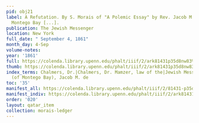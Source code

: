 ```yaml
---
pid: obj21
label: A Refutation. By S. Morais of "A Polemic Essay" by Rev. Jacob M. de Solla of
  Montego Bay [...].
publication: The Jewish Messenger
location: New York
full_date: " September 4, 1861"
month_day: 4-Sep
volume-notes:
year: '1861'
full: https://colenda.library.upenn.edu/phalt/iiif/2/ark81431p35d8nw83%2FSHA256E-s7987289--cf043652ac4819faa56921bcbc169e28d5fbcf27fe942ec7fce08c2d91bdce23.jpeg/full/3500,/0/default.jpg
thumb: https://colenda.library.upenn.edu/phalt/iiif/2/ark81431p35d8nw83%2FSHA256E-s7987289--cf043652ac4819faa56921bcbc169e28d5fbcf27fe942ec7fce08c2d91bdce23.jpeg/full/!200,200/0/default.jpg
index_terms: Chalmers, Dr.|Chalmers, Dr. Mamzer, law of the|Jewish Messenger|Solla
  (of Montego Bay), Jacob M. de
toc: '35'
manifest_all: https://colenda.library.upenn.edu/phalt/iiif/2/81431-p35d8nw83/manifest
manifest_indiv: https://colenda.library.upenn.edu/phalt/iiif/2/ark81431p35d8nw83%2FSHA256E-s7987289--cf043652ac4819faa56921bcbc169e28d5fbcf27fe942ec7fce08c2d91bdce23.jpeg
order: '020'
layout: qatar_item
collection: morais-ledger
---
```

